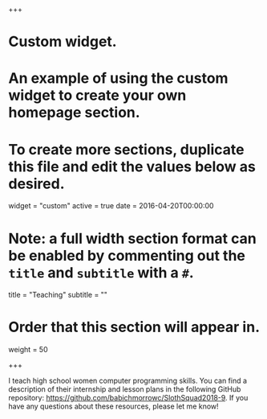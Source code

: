 +++
# Custom widget.
# An example of using the custom widget to create your own homepage section.
# To create more sections, duplicate this file and edit the values below as desired.
widget = "custom"
active = true
date = 2016-04-20T00:00:00

# Note: a full width section format can be enabled by commenting out the `title` and `subtitle` with a `#`.
title = "Teaching"
subtitle = ""

# Order that this section will appear in.
weight = 50

+++

I teach high school women computer programming skills. You can find a description of their internship and lesson plans in the following GitHub repository: https://github.com/babichmorrowc/SlothSquad2018-9. If you have any questions about these resources, please let me know!
